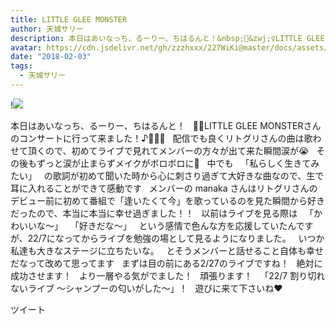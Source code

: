 ```yaml
---
title: LITTLE GLEE MONSTER
author: 天城サリー
description: 本日はあいなっち、るーりー、ちはるんと！&nbsp;🧚&zwj;♀️LITTLE GLEE MONSTERさんのコンサートに行って来ました！♪🧚🏻&zwj;♂️&nbsp;配信でも良くリトグリさんの曲は歌わせて頂くので、初めてライブで見...
avatar: https://cdn.jsdelivr.net/gh/zzzhxxx/227WiKi@master/docs/assets/photo/avatar/sally.jpg
date: "2018-02-03"
tags:
  - 天城サリー
---
```


!![](https://cdn.jsdelivr.net/gh/zzzhxxx/227WiKi-image@master/blog-image/sally-2018-02-03_1.jpg)



本日はあいなっち、るーりー、ちはるんと！
 
🧚‍♀️LITTLE GLEE MONSTERさんのコンサートに行って来ました！♪🧚🏻‍♂️
 
配信でも良くリトグリさんの曲は歌わせて頂くので、初めてライブで見れてメンバーの方々が出て来た瞬間涙が😭
 
その後もずっと涙が止まらずメイクがボロボロに💄
 
中でも
 
「私らしく生きてみたい」
 
の歌詞が初めて聞いた時から心に刺さり過ぎて大好きな曲なので、生で耳に入れることができて感動です
 
メンバーの manaka さんはリトグリさんのデビュー前に初めて番組で「逢いたくて今」を歌っているのを見た瞬間から好きだったので、本当に本当に幸せ過ぎました！！
 
以前はライブを見る際は
 
「かわいいな〜」
 
「好きだな〜」
 
という感情で色んな方を応援していたんですが、22/7になってからライブを勉強の場として見るようになりました。
 
いつか私達も大きなステージに立ちたいな。
 
とそうメンバーと話せること自体も幸せだなって改めて思ってます
 
まずは目の前にある2/27のライブですね！
 
絶対に成功させます！
 
より一層やる気がでました！
 
頑張ります！
 
「22/7 割り切れないライブ ～シャンプーの匂いがした～」！
 
遊びに来て下さいね❤️
 
 
 
 
 
 
 
 


ツイート



